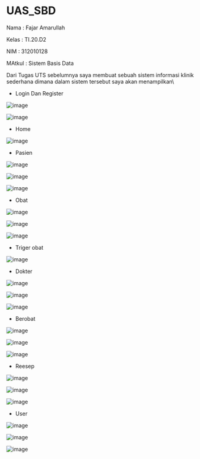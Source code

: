 # UAS_SBD
Nama  : Fajar Amarullah

Kelas : TI.20.D2

NIM : 312010128

MAtkul : Sistem Basis Data

Dari Tugas UTS sebelumnya saya membuat sebuah sistem informasi klinik sederhana dimana dalam sistem tersebut saya akan menampilkan\

- Login Dan Register

![image](https://user-images.githubusercontent.com/109272834/178928022-9e756a7c-9d33-4cfe-b75a-e80267fe4d18.png)


![image](https://user-images.githubusercontent.com/109272834/178928109-6f5c4344-32a9-4863-9968-83220d589e24.png)


- Home 

![image](https://user-images.githubusercontent.com/109272834/178928302-d0173da5-cbf7-42ae-9f5b-ff29021e527c.png)


- Pasien



![image](https://user-images.githubusercontent.com/109272834/178928451-9d37d7e5-c91c-405a-9f93-6bb96226885a.png)


![image](https://user-images.githubusercontent.com/109272834/178928478-43b557ac-6c48-4896-ac9c-4ea9ea0d9035.png)


![image](https://user-images.githubusercontent.com/109272834/178928663-b954bb4b-0799-4127-9310-a83a93d32925.png)


- Obat

![image](https://user-images.githubusercontent.com/109272834/178928725-ec63d62a-2009-4b5d-910c-291726bb9f1a.png)


![image](https://user-images.githubusercontent.com/109272834/178928754-e5cd85f5-50c7-422c-aec4-d50022a1bd5f.png)


![image](https://user-images.githubusercontent.com/109272834/178928791-dc76ea64-79a0-478d-9284-0020c2d2c4a3.png)

- Triger obat

![image](https://user-images.githubusercontent.com/109272834/178928879-1d017c41-ee94-4f3a-9900-c711086eec0b.png)


- Dokter

![image](https://user-images.githubusercontent.com/109272834/178928949-4747d056-6e78-4163-9602-8e50e1fb49ff.png)


![image](https://user-images.githubusercontent.com/109272834/178928992-a2264526-e721-4b61-b104-6fe15a7b6742.png)


![image](https://user-images.githubusercontent.com/109272834/178929045-aea0d188-ae8f-4bab-9afb-e498f9a2cf81.png)


- Berobat

![image](https://user-images.githubusercontent.com/109272834/178929098-997546bf-87f8-44ff-be53-1d5681bf4182.png)


![image](https://user-images.githubusercontent.com/109272834/178929129-a2ae090a-5e16-411a-ac6a-4820ff18ae75.png)


![image](https://user-images.githubusercontent.com/109272834/178929158-061baf00-9938-4256-bd46-56532b0d4f5a.png)


- Reesep 


![image](https://user-images.githubusercontent.com/109272834/178929651-304c4c01-f3d4-4df9-bf99-0a741f841cca.png)



![image](https://user-images.githubusercontent.com/109272834/178929253-d4a82c3d-49c7-4cdf-bc18-dd945baa0b8b.png)


![image](https://user-images.githubusercontent.com/109272834/178929297-33841b92-a5b5-42f2-8bce-6a2971eaa822.png)


- User

![image](https://user-images.githubusercontent.com/109272834/178929354-ba1151cc-1b83-4337-97d3-6b47802adab7.png)


![image](https://user-images.githubusercontent.com/109272834/178929375-26a8ac01-3f5b-41b1-92e1-d4806695e90d.png)


![image](https://user-images.githubusercontent.com/109272834/178929404-b87bc532-9ffe-4ceb-bd95-f43a0fc76f5a.png)


